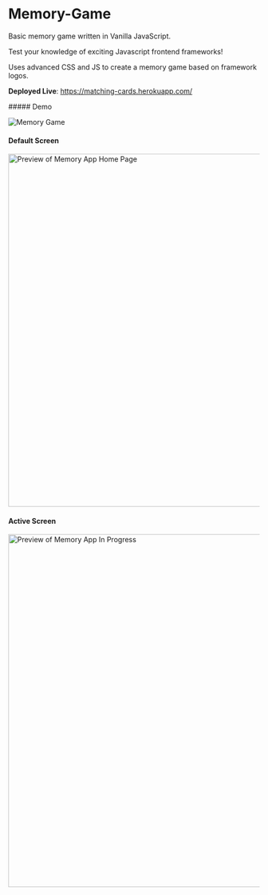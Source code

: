# Memory-Game
Basic memory game written in Vanilla JavaScript.

Test your knowledge of exciting Javascript frontend frameworks!

Uses advanced CSS and JS to create a memory game based on framework logos.

**Deployed Live**: https://matching-cards.herokuapp.com/

##### Demo

![Memory Game](https://user-images.githubusercontent.com/39765499/51112996-80199800-17f8-11e9-8a31-c9fe9dcd99a6.gif)


#### Default Screen

<img width="706" alt="Preview of Memory App Home Page" src="https://user-images.githubusercontent.com/39765499/46915201-265ac500-cfa0-11e8-833d-393413560a8d.png">

#### Active Screen

<img width="706" alt="Preview of Memory App In Progress" src="https://user-images.githubusercontent.com/39765499/46915192-0b885080-cfa0-11e8-9d99-f262dbaddce5.png">
